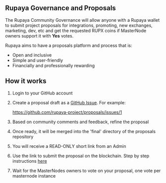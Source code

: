 ## Rupaya Governance and Proposals

The Rupaya Community Governance will allow anyone with a Rupaya wallet to submit project proposals for integrations, promoting, new exchanges, marketing, dev, etc and get the requested RUPX coins if MasterNode owners support it with **Yes** votes.

Rupaya aims to have a proposals platform and process that is:

* Open and inclusive
* Simple and user-friendly
* Financially and professionally rewarding

## How it works

1. Login to your GitHub account
2. Create a proposal draft as a [GitHub Issue](https://github.com/rupaya-project/proposals/issues). For example:

    https://github.com/rupaya-project/proposals/issues/1
    
3. Based on community comments and feedback, refine the proposal
4. Once ready, it will be merged into the 'final' directory of the proposals repository
5. You will receive a READ-ONLY short link from an Admin
6. Use the link to submit the proposal on the blockchain. Step by step instructions [here](guides/mn_governance_proposals.md)
7. Wait for the MasterNodes owners to vote on your proposal, one vote per masternode instance
